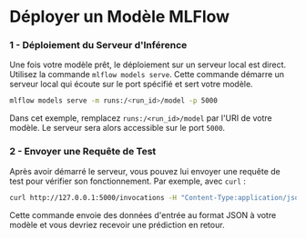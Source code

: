# Déployer un Modèle MLFlow


### 1 - Déploiement du Serveur d'Inférence

Une fois votre modèle prêt, le déploiement sur un serveur local est direct. Utilisez la commande `mlflow models serve`. Cette commande démarre un serveur local qui écoute sur le port spécifié et sert votre modèle.

```bash
mlflow models serve -m runs:/<run_id>/model -p 5000
```
Dans cet exemple, remplacez `runs:/<run_id>/model` par l'URI de votre modèle. Le serveur sera alors accessible sur le port `5000`.

### 2 - Envoyer une Requête de Test

Après avoir démarré le serveur, vous pouvez lui envoyer une requête de test pour vérifier son fonctionnement. Par exemple, avec `curl` :

```bash
curl http://127.0.0.1:5000/invocations -H "Content-Type:application/json"  --data '''{"inputs": [<INPUT>]}'''
```

Cette commande envoie des données d'entrée au format JSON à votre modèle et vous devriez recevoir une prédiction en retour.
